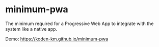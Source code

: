 # minimum-pwa
The minimum required for a Progressive Web App to integrate with the system like a native app.

Demo: https://koden-km.github.io/minimum-pwa
